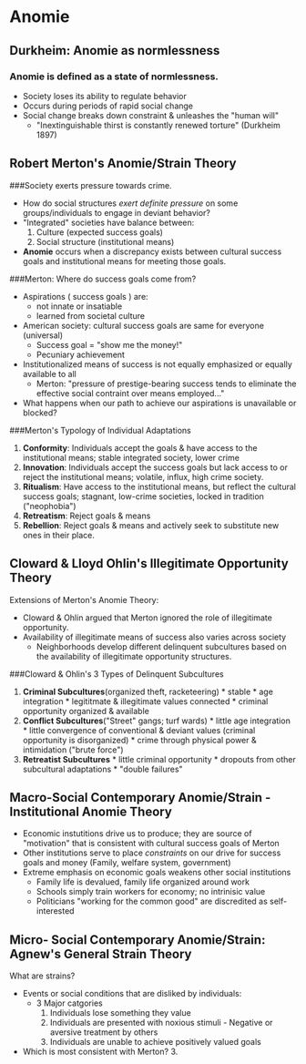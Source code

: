 Anomie
======

Durkheim: Anomie as normlessness
--------------------------------

### **Anomie** is defined as a state of normlessness. 
  * Society loses its ability to regulate behavior
  * Occurs during periods of rapid social change
  * Social change breaks down constraint & unleashes the "human will"
    * "Inextinguishable thirst is constantly renewed torture" (Durkheim
      1897)

Robert Merton's Anomie/Strain Theory
------------------------------------

###Society exerts pressure towards crime.
  * How do social structures *exert definite pressure* on some
    groups/individuals to engage in deviant behavior?
  * "Integrated" societies have balance between:
    1. Culture (expected success goals)
    2. Social structure (institutional means)
  * **Anomie** occurs when a discrepancy exists between cultural success
    goals and institutional means for meeting those goals.

###Merton: Where do success goals come from?
  * Aspirations ( success goals ) are:
    * not innate or insatiable
    * learned from societal culture
  * American society: cultural success goals are same for everyone
    (universal)
    * Success goal = "show me the money!"
    * Pecuniary achievement
  * Institutionalized means of success is not equally emphasized or
    equally available to all
    * Merton: "pressure of prestige-bearing success tends to eliminate
      the effective social contraint over means employed..."
  * What happens when our path to achieve our aspirations is unavailable
    or blocked?

###Merton's Typology of Individual Adaptations
  1. **Conformity**: Individuals accept the goals & have access to the
     institutional means; stable integrated society, lower crime
  2. **Innovation**: Individuals accept the success goals but lack
     access to or reject the institutional means; volatile, influx, high
     crime society.
  3. **Ritualism**: Have access to the institutional means, but reflect
     the cultural success goals; stagnant, low-crime societies, locked in
     tradition ("neophobia")
  4. **Retreatism**: Reject goals & means
  5. **Rebellion**: Reject goals & means and actively seek to substitute
     new ones in their place.

Cloward & Lloyd Ohlin's Illegitimate Opportunity Theory
-------------------------------------------------------

Extensions of Merton's Anomie Theory: 

  * Cloward & Ohlin argued that Merton ignored the role of illegitimate
    opportunity.
  * Availability of illegitimate means of success also varies across
    society
    * Neighborhoods develop different delinquent subcultures based on
      the availability of illegitimate opportunity structures.

###Cloward & Ohlin's 3 Types of Delinquent Subcultures

  1. **Criminal Subcultures**(organized theft, racketeering)
    * stable
    * age integration
    * legititmate & illegitimate values connected
    * criminal opportunity organized & available
  2. **Conflict Subcultures**("Street" gangs; turf wards)
    * little age integration
    * little convergence of conventional & deviant values (criminal
      opportunity is disorganized)
    * crime through physical power & intimidation ("brute force") 
  3. **Retreatist Subcultures**
    * little criminal opportunity
    * dropouts from other subcultural adaptations
    * "double failures"

Macro-Social Contemporary Anomie/Strain - Institutional Anomie Theory
---------------------------------------------------------------------
  * Economic instutitions drive us to produce; they are source of
    "motivation" that is consistent with cultural success goals of
    Merton
  * Other institutions serve to place *constraints* on our drive for
    success goals and money (Family, welfare system, government)
  * Extreme emphasis on economic goals weakens other social institutions
    * Family life is devalued, family life organized around work
    * Schools simply train workers for economy; no intrinisic value
    * Politicians "working for the common good" are discredited as
      self-interested

Micro- Social Contemporary Anomie/Strain: Agnew's General Strain Theory
-----------------------------------------------------------------------

What are strains?
  * Events or social conditions that are disliked by individuals:
    * 3 Major catgories
      1. Individuals lose something they value
      2. Individuals are presented with noxious stimuli - Negative or aversive treatment by others
      3. Individuals are unable to achieve positively valued goals
  * Which is most consistent with Merton? 3.






































































 

